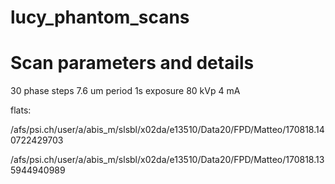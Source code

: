 # lucy_phantom_scans

# Scan parameters and details

30 phase steps
7.6 um period
1s exposure
80 kVp
4 mA

flats:

/afs/psi.ch/user/a/abis_m/slsbl/x02da/e13510/Data20/FPD/Matteo/170818.140722429703

/afs/psi.ch/user/a/abis_m/slsbl/x02da/e13510/Data20/FPD/Matteo/170818.135944940989

